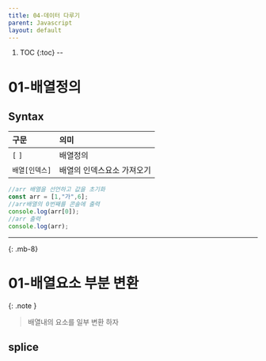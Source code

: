 ```yaml
---
title: 04-데이터 다루기
parent: Javascript
layout: default
---
```


1. TOC
{:toc}
--

# 01-배열정의

## Syntax

| 구문        | 의미          | 
|:-------------|:------------------|
| `[` `]`       |배열정의 | 
| `배열[인덱스]` | 배열의 인덱스요소 가져오기   |


```javascript
//arr 배열을 선언하고 값을 초기화
const arr = [1,"가",6];
//arr배열의 0번째를 콘솔에 출력
console.log(arr[0]);
//arr 출력
console.log(arr);

```

---

{: .mb-8}
# 01-배열요소 부분 변환

{: .note }
>
> 배열내의 요소를 일부 변환 하자
>

## splice

